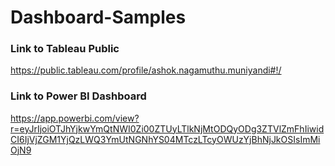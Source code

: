# Dashboard-Samples

### Link to Tableau Public
https://public.tableau.com/profile/ashok.nagamuthu.muniyandi#!/

### Link to Power BI Dashboard
https://app.powerbi.com/view?r=eyJrIjoiOTJhYjkwYmQtNWI0Zi00ZTUyLTlkNjMtODQyODg3ZTVlZmFhIiwidCI6IjVjZGM1YjQzLWQ3YmUtNGNhYS04MTczLTcyOWUzYjBhNjJkOSIsImMiOjN9
